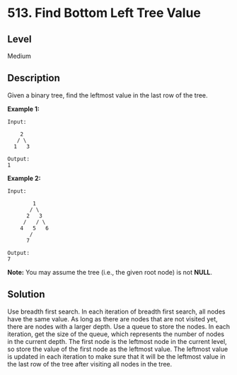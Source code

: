# 513. Find Bottom Left Tree Value
## Level
Medium

## Description
Given a binary tree, find the leftmost value in the last row of the tree.

**Example 1:**
```
Input:

    2
   / \
  1   3

Output:
1
```
**Example 2:**
```
Input:

        1
       / \
      2   3
     /   / \
    4   5   6
       /
      7

Output:
7
```
**Note:** You may assume the tree (i.e., the given root node) is not **NULL**.

## Solution
Use breadth first search. In each iteration of breadth first search, all nodes have the same value. As long as there are nodes that are not visited yet, there are nodes with a larger depth.
Use a queue to store the nodes. In each iteration, get the size of the queue, which represents the number of nodes in the current depth. The first node is the leftmost node in the current level, so store the value of the first node as the leftmost value. The leftmost value is updated in each iteration to make sure that it will be the leftmost value in the last row of the tree after visiting all nodes in the tree.
